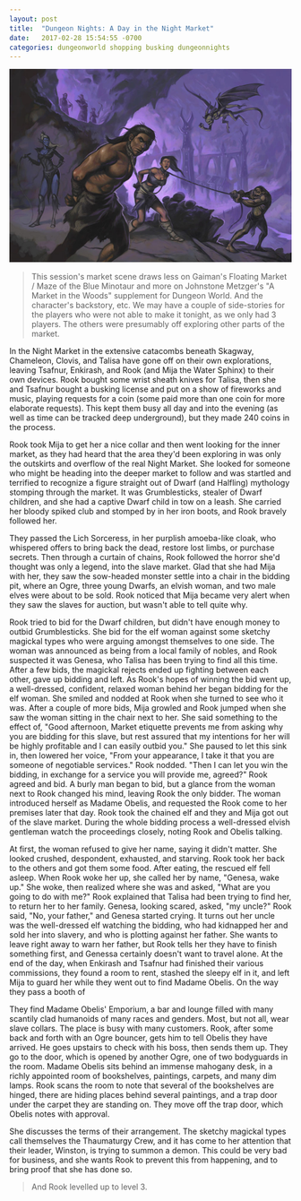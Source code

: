 ```yaml
---
layout: post
title:  "Dungeon Nights: A Day in the Night Market"
date:   2017-02-28 15:54:55 -0700
categories: dungeonworld shopping busking dungeonnights
---
```

![Slave Market](/images/slavemarket.jpg)

> This session's market scene draws less on Gaiman's Floating Market / Maze of the
> Blue Minotaur and more on
> Johnstone Metzger's "A Market in the Woods" supplement for Dungeon World. And
> the character's backstory, etc. We may have a couple of side-stories for the
> players who were not able to make it tonight, as we only had 3 players.
> The others were presumably off exploring other parts of the market.

In the Night Market in the extensive catacombs beneath Skagway, Chameleon, Clovis,
and Talisa have gone off on their own explorations, leaving Tsafnur, Enkirash, and
Rook (and Mija the Water Sphinx) to their own devices. Rook bought some wrist
sheath knives for Talisa, then she and Tsafnur bought a busking license and put
on a show of fireworks and music, playing requests for a coin (some paid more than
one coin for more elaborate requests). This kept them busy all day and into the
evening (as well as time can be tracked deep underground), but they made 240 coins
in the process.

Rook took Mija to get her a nice collar and then went looking for the inner market,
as they had heard that the area they'd been exploring in was only the outskirts and
overflow of the real Night Market. She looked for someone who might be heading into
the deeper market to follow and was startled and terrified to recognize a figure
straight out of Dwarf (and Halfling) mythology stomping through the market. It was
Grumblesticks, stealer of Dwarf children, and she had a captive Dwarf child in tow on
a leash. She carried her bloody spiked club and stomped by in her iron boots, and
Rook bravely followed her.

They passed the Lich Sorceress, in her purplish amoeba-like cloak, who whispered
offers to bring back the dead, restore lost limbs, or purchase secrets. Then through
a curtain of chains, Rook followed the horror she'd thought was only a legend, into
the slave market. Glad that she had Mija with her, they saw the sow-headed monster
settle into a chair in the bidding pit, where an Ogre, three young Dwarfs, an elvish
woman, and two male elves were about to be sold. Rook noticed that Mija became very
alert when they saw the slaves for auction, but wasn't able to tell quite why.

Rook tried to bid for the Dwarf children, but didn't have enough money to outbid
Grumblesticks. She bid for the elf woman against some sketchy magickal types who
were arguing amongst themselves to one side. The woman was announced as being from
a local family of nobles, and Rook suspected it was Genesa, who Talisa has been
trying to find all this time. After a few bids, the magickal rejects ended up
fighting between each other, gave up bidding and left. As Rook's hopes of winning
the bid went up, a well-dressed, confident, relaxed woman behind her began bidding
for the elf woman. She smiled and nodded at Rook when she turned to see who it was.
After a couple of more bids, Mija growled and Rook jumped when she saw the woman
sitting in the chair next to her. She said something to the effect of, "Good afternoon,
Market etiquette prevents me from asking why you are bidding for this slave, but
rest assured that my intentions for her will be highly profitable and I can easily
outbid you." She paused to let this sink in, then lowered her voice, "From your
appearance, I take it that you are someone of negotiable services." Rook nodded.
"Then I can let you win the bidding, in exchange for a service you will provide me,
agreed?" Rook agreed and bid. A burly man began to bid, but a glance from the woman
next to Rook changed his mind, leaving Rook the only bidder. The woman introduced
herself as Madame Obelis, and requested the Rook come to her premises later that
day. Rook took the chained elf and they and Mija got out of the slave market. During
the whole bidding process a well-dressed elvish gentleman watch the proceedings
closely, noting Rook and Obelis talking.

At first, the woman refused to give her name, saying it didn't matter. She looked
crushed, despondent, exhausted, and starving. Rook took her back to the others and got
them some food. After eating, the rescued elf fell asleep. When Rook woke her up, she
called her by name, "Genesa, wake up." She woke, then realized where she was and asked,
"What are you going to do with me?" Rook explained that Talisa had been trying to find
her, to return her to her family. Genesa, looking scared, asked, "my uncle?" Rook said,
"No, your father," and Genesa started crying. It turns out her uncle was the well-dressed
elf watching the bidding, who had kidnapped her and sold her into slavery, and who is
plotting against her father. She wants to leave right away to warn her father, but
Rook tells her they have to finish something first, and Genessa certainly doesn't want to travel
alone. At the end of the day,
when Enkirash and Tsafnur had finished their various commissions, they found a room
to rent, stashed the sleepy elf in it, and left Mija to guard her while they went
out to find Madame Obelis. On the way they pass a booth of

They find Madame Obelis' Emporium, a bar and lounge filled with many scantily clad
humanoids of many races and genders. Most, but not all, wear slave collars. The place
is busy with many customers. Rook, after some back and forth with an Ogre bouncer, gets
him to tell Obelis they have arrived. He goes upstairs to check with his boss, then
sends them up. They go to the door, which is opened by another Ogre, one of two
bodyguards in the room. Madame Obelis sits behind an immense mahogany desk, in a richly
appointed room of bookshelves, paintings, carpets, and many dim lamps. Rook scans the
room to note that several of the bookshelves are hinged, there are hiding places behind
several paintings, and a trap door under the carpet they are standing on. They move
off the trap door, which Obelis notes with approval.

She discusses the terms of their arrangement. The sketchy magickal types call themselves
the Thaumaturgy Crew, and it has come to her attention that their leader, Winston, is
trying to summon a demon. This could be very bad for business, and she wants Rook
to prevent this from happening, and to bring proof that she has done so.

> And Rook levelled up to level 3.
